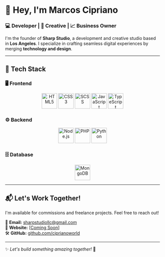 # 👋 Hey, I'm Marcos Cipriano  

### 💻 Developer | 🎨 Creative | 📈 Business Owner  

I'm the founder of **Sharp Studio**, a development and creative studio based in **Los Angeles**. I specialize in crafting seamless digital experiences by merging **technology and design**.  

---

## 🚀 Tech Stack  

### 🖥️ Frontend  
<p align="center">
  <img src="https://cdn.jsdelivr.net/gh/devicons/devicon/icons/html5/html5-original.svg" alt="HTML5" width="50" height="50"/>
  <img src="https://cdn.jsdelivr.net/gh/devicons/devicon/icons/css3/css3-original.svg" alt="CSS3" width="50" height="50"/>
  <img src="https://cdn.jsdelivr.net/gh/devicons/devicon/icons/sass/sass-original.svg" alt="SCSS" width="50" height="50"/>
  <img src="https://cdn.jsdelivr.net/gh/devicons/devicon/icons/javascript/javascript-original.svg" alt="JavaScript" width="50" height="50"/>
  <img src="https://cdn.jsdelivr.net/gh/devicons/devicon/icons/typescript/typescript-original.svg" alt="TypeScript" width="50" height="50"/>
</p>

### ⚙️ Backend  
<p align="center">
  <img src="https://cdn.jsdelivr.net/gh/devicons/devicon/icons/nodejs/nodejs-original.svg" alt="Node.js" width="50" height="50"/>
  <img src="https://cdn.jsdelivr.net/gh/devicons/devicon/icons/php/php-original.svg" alt="PHP" width="50" height="50"/>
  <img src="https://cdn.jsdelivr.net/gh/devicons/devicon/icons/python/python-original.svg" alt="Python" width="50" height="50"/>
</p>

### 🗄️ Database  
<p align="center">
  <img src="https://cdn.jsdelivr.net/gh/devicons/devicon/icons/mongodb/mongodb-original.svg" alt="MongoDB" width="50" height="50"/>
</p>

---

## 📬 Let's Work Together!  
I'm available for commissions and freelance projects. Feel free to reach out!  

📩 **Email:** [sharpstudiollc@gmail.com](mailto:sharpstudiollc@gmail.com)  
🔗 **Website:** [[Coming Soon](https://ciprianoworld.com/)]  
🛠 **GitHub:** [github.com/ciprianoworld](https://github.com/ciprianoworld)  

---

✨ *Let's build something amazing together!* 🚀  
